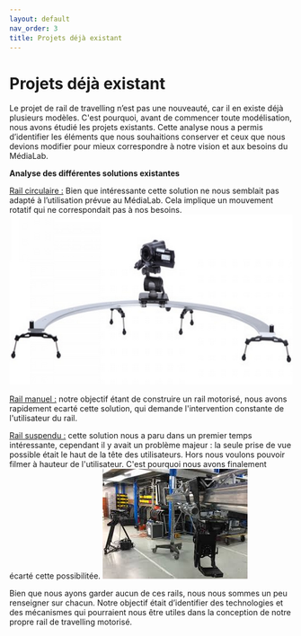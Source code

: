 ```yaml
---
layout: default
nav_order: 3
title: Projets déjà existant 
---
```


# Projets déjà existant

Le projet de rail de travelling n’est pas une nouveauté, car il en existe déjà plusieurs modèles. C'est pourquoi, avant de commencer toute modélisation, nous avons étudié les projets existants. Cette analyse nous a permis d’identifier les éléments que nous souhaitions conserver et ceux que nous devions modifier pour mieux correspondre à notre vision et aux besoins du MédiaLab.

**Analyse des différentes solutions existantes**

<u>Rail circulaire :</u> Bien que intéressante cette solution ne nous semblait pas adapté à l’utilisation prévue au MédiaLab. Cela implique un mouvement rotatif qui ne correspondait pas à nos besoins.
![Texte alternatif](images/rail_circulaire.jpg)

<u>Rail manuel :</u> notre objectif étant de construire un rail motorisé, nous avons rapidement ecarté cette solution, qui demande l'intervention constante de l'utilisateur du rail.
 
<u>Rail suspendu :</u> cette solution nous a paru dans un premier temps intéressante, cependant il y avait un problème majeur : la seule prise de vue possible était le haut de la tête des utilisateurs. Hors nous voulons pouvoir filmer à hauteur de l'utilisateur. C'est pourquoi nous avons finalement écarté cette possibilitée.
![Texte alternatif](images/rail_suspendu.jpg) 

Bien que nous ayons garder aucun de ces rails, nous nous sommes un peu renseigner sur chacun. 
Notre objectif était d’identifier des technologies et des mécanismes qui pourraient nous être utiles dans la conception de notre propre rail de travelling motorisé.
